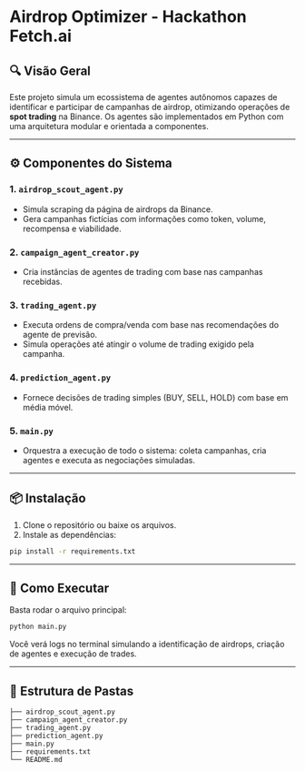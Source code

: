 # Airdrop Optimizer - Hackathon Fetch.ai

## 🔍 Visão Geral
Este projeto simula um ecossistema de agentes autônomos capazes de identificar e participar de campanhas de airdrop, otimizando operações de **spot trading** na Binance. Os agentes são implementados em Python com uma arquitetura modular e orientada a componentes.

---

## ⚙️ Componentes do Sistema

### 1. `airdrop_scout_agent.py`
- Simula scraping da página de airdrops da Binance.
- Gera campanhas fictícias com informações como token, volume, recompensa e viabilidade.

### 2. `campaign_agent_creator.py`
- Cria instâncias de agentes de trading com base nas campanhas recebidas.

### 3. `trading_agent.py`
- Executa ordens de compra/venda com base nas recomendações do agente de previsão.
- Simula operações até atingir o volume de trading exigido pela campanha.

### 4. `prediction_agent.py`
- Fornece decisões de trading simples (BUY, SELL, HOLD) com base em média móvel.

### 5. `main.py`
- Orquestra a execução de todo o sistema: coleta campanhas, cria agentes e executa as negociações simuladas.

---

## 📦 Instalação

1. Clone o repositório ou baixe os arquivos.
2. Instale as dependências:

```bash
pip install -r requirements.txt
```

---

## 🚀 Como Executar

Basta rodar o arquivo principal:

```bash
python main.py
```

Você verá logs no terminal simulando a identificação de airdrops, criação de agentes e execução de trades.

---

## 📁 Estrutura de Pastas

```
├── airdrop_scout_agent.py
├── campaign_agent_creator.py
├── trading_agent.py
├── prediction_agent.py
├── main.py
├── requirements.txt
└── README.md
```
